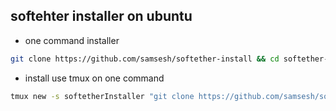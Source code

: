 ## softehter installer on ubuntu

- one command installer
``` bash
git clone https://github.com/samsesh/softether-install && cd softether-install &&  bash install.sh
```
- install use tmux on one command 
``` bash
tmux new -s softetherInstaller "git clone https://github.com/samsesh/softether-install && cd softether-install &&  bash install.sh"
```
